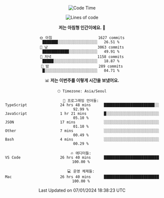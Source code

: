 <div align="center">

<br />

 <!--START_SECTION:waka-->
![Code Time](http://img.shields.io/badge/Code%20Time-1%2C893%20hrs%2053%20mins-blue)

![Lines of code](https://img.shields.io/badge/%EC%A0%80%EB%8A%94%20%EC%97%AC%ED%83%9C%EA%B9%8C%EC%A7%80%20-3.8%20million%20%EC%A4%84%EC%9D%98%20%EC%BD%94%EB%93%9C%EB%A5%BC%20%EC%9E%91%EC%84%B1%ED%96%88%EC%96%B4%EC%9A%94.-blue)

**저는 아침형 인간이에요. 🐤** 

```text
🌞 아침                     1627 commits        ███████░░░░░░░░░░░░░░░░░░   26.51 % 
🌆 낮　                     3063 commits        ████████████░░░░░░░░░░░░░   49.91 % 
🌃 저녁                     1158 commits        █████░░░░░░░░░░░░░░░░░░░░   18.87 % 
🌙 밤　                     289 commits         █░░░░░░░░░░░░░░░░░░░░░░░░   04.71 % 
```


📊 **저는 이번주를 이렇게 시간을 보냈어요.** 

```text
🕑︎ Timezone: Asia/Seoul

💬 프로그래밍 언어들: 
TypeScript               24 hrs 48 mins      ███████████████████████░░   92.99 % 
JavaScript               1 hr 21 mins        █░░░░░░░░░░░░░░░░░░░░░░░░   05.10 % 
JSON                     17 mins             ░░░░░░░░░░░░░░░░░░░░░░░░░   01.10 % 
Other                    7 mins              ░░░░░░░░░░░░░░░░░░░░░░░░░   00.49 % 
Bash                     4 mins              ░░░░░░░░░░░░░░░░░░░░░░░░░   00.29 % 

🔥 에디터들: 
VS Code                  26 hrs 40 mins      █████████████████████████   100.00 % 

💻 운영 체제들: 
Mac                      26 hrs 40 mins      █████████████████████████   100.00 % 
```


 Last Updated on 07/01/2024 18:38:23 UTC
<!--END_SECTION:waka-->

</div>
